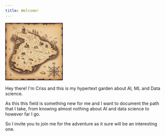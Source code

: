 ```yaml
---
title: Welcome!
---
```

<img src="./map.png" height="183">

Hey there! 
I'm Criss and this is my hypertext garden about AI, ML and Data science.

As this this field is something new for me and I want to document the path that I take, from knowing almost nothing about AI and data science to however far I go. 

So I invite you to join me for the adventure as it sure will be an interesting one.
